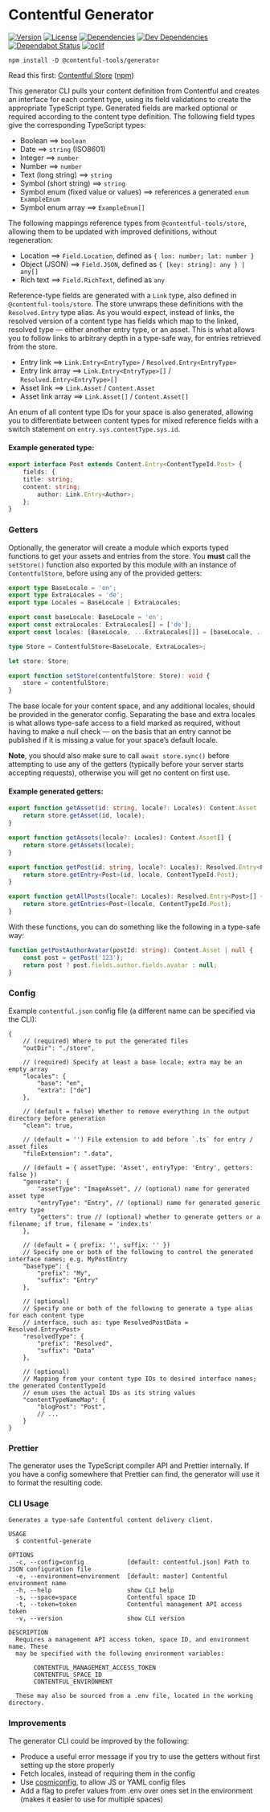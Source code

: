 # Contentful Generator

[![Version](https://badgen.net/npm/v/@contentful-tools/generator)](https://npmjs.org/package/@contentful-tools/generator)
[![License](https://badgen.net/github/license/insidelabs/contentful-tools)](https://github.com/insidelabs/contentful-tools/blob/master/packages/generator/LICENSE)
[![Dependencies](https://badgen.net/david/dep/insidelabs/contentful-tools/packages/generator)](https://david-dm.org/insidelabs/contentful-tools?path=packages/generator)
[![Dev Dependencies](https://badgen.net/david/dev/insidelabs/contentful-tools/packages/generator)](https://david-dm.org/insidelabs/contentful-tools?path=packages/generator)
[![Dependabot Status](https://badgen.net/dependabot/insidelabs/contentful-tools)](https://dependabot.com)
[![oclif](https://badgen.net/badge/cli/oclif/purple?icon=terminal)](https://oclif.io)

`npm install -D @contentful-tools/generator`

Read this first:
[Contentful Store](https://github.com/insidelabs/contentful-tools/tree/master/packages/store#readme)
([npm](https://www.npmjs.com/package/@contentful-tools/store))

This generator CLI pulls your content definition from Contentful and creates an interface for each
content type, using its field validations to create the appropriate TypeScript type. Generated
fields are marked optional or required according to the content type definition. The following field
types give the corresponding TypeScript types:

* Boolean ⟹ `boolean`
* Date ⟹ `string` (ISO8601)
* Integer ⟹ `number`
* Number ⟹ `number`
* Text (long string) ⟹ `string` 
* Symbol (short string) ⟹ `string`
* Symbol enum (fixed value or values) ⟹ references a generated `enum ExampleEnum`
* Symbol enum array ⟹ `ExampleEnum[]`

The following mappings reference types from `@contentful-tools/store`, allowing them to be updated with
improved definitions, without regeneration:

* Location ⟹ `Field.Location`, defined as `{ lon: number; lat: number }`
* Object (JSON) ⟹ `Field.JSON`, defined as `{ [key: string]: any } | any[]`
* Rich text ⟹ `Field.RichText`, defined as `any`

Reference-type fields are generated with a `Link` type, also defined in `@contentful-tools/store`.
The store unwraps these definitions with the `Resolved.Entry` type alias. As you would expect,
instead of links, the resolved version of a content type has fields which map to the linked,
resolved type — either another entry type, or an asset. This is what allows you to follow links to
arbitrary depth in a type-safe way, for entries retrieved from the store.

* Entry link ⟹ `Link.Entry<EntryType>` / `Resolved.Entry<EntryType>`
* Entry link array ⟹ `Link.Entry<EntryType>[]` / `Resolved.Entry<EntryType>[]`
* Asset link ⟹ `Link.Asset` / `Content.Asset`
* Asset link array ⟹ `Link.Asset[]` / `Content.Asset[]`

An enum of all content type IDs for your space is also generated, allowing you to differentiate
between content types for mixed reference fields with a switch statement on
`entry.sys.contentType.sys.id`.

#### Example generated type:

```ts
export interface Post extends Content.Entry<ContentTypeId.Post> {
    fields: {
	title: string;
	content: string;
        author: Link.Entry<Author>;
    };
}
```

### Getters

Optionally, the generator will create a module which exports typed functions to get your assets and
entries from the store. You __must__ call the `setStore()` function also exported by this module
with an instance of `ContentfulStore`, before using any of the provided getters:

```ts
export type BaseLocale = 'en';
export type ExtraLocales = 'de';
export type Locales = BaseLocale | ExtraLocales;

export const baseLocale: BaseLocale = 'en';
export const extraLocales: ExtraLocales[] = ['de'];
export const locales: [BaseLocale, ...ExtraLocales[]] = [baseLocale, ...extraLocales];

type Store = ContentfulStore<BaseLocale, ExtraLocales>;

let store: Store;

export function setStore(contentfulStore: Store): void {
    store = contentfulStore;
}
```

The base locale for your content space, and any additional locales, should be provided in the
generator config. Separating the base and extra locales is what allows type-safe access to a field
marked as required, without having to make a null check — on the basis that an entry cannot be
published if it is missing a value for your space’s default locale.

__Note__, you should also make sure to call `await store.sync()` before attempting to use any of the
getters (typically before your server starts accepting requests), otherwise you will get no content
on first use.

#### Example generated getters:

```ts
export function getAsset(id: string, locale?: Locales): Content.Asset | null {
    return store.getAsset(id, locale);
}

export function getAssets(locale?: Locales): Content.Asset[] {
    return store.getAssets(locale);
}

export function getPost(id: string, locale?: Locales): Resolved.Entry<Post> | null {
    return store.getEntry<Post>(id, locale, ContentTypeId.Post);
}

export function getAllPosts(locale?: Locales): Resolved.Entry<Post>[] {
    return store.getEntries<Post>(locale, ContentTypeId.Post);
}

```

With these functions, you can do something like the following in a type-safe way:

```ts
function getPostAuthorAvatar(postId: string): Content.Asset | null {
    const post = getPost('123');
    return post ? post.fields.author.fields.avatar : null;
}
```


### Config

Example `contentful.json` config file (a different name can be specified via the CLI):

```json5
{
    // (required) Where to put the generated files
    "outDir": "./store",

    // (required) Specify at least a base locale; extra may be an empty array
    "locales": {
        "base": "en",
        "extra": ["de"]
    },

    // (default = false) Whether to remove everything in the output directory before generation
    "clean": true,

    // (default = '') File extension to add before `.ts` for entry / asset files
    "fileExtension": ".data",

    // (default = { assetType: 'Asset', entryType: 'Entry', getters: false })
    "generate": {
        "assetType": "ImageAsset", // (optional) name for generated asset type
        "entryType": "Entry", // (optional) name for generated generic entry type
        "getters": true // (optional) whether to generate getters or a filename; if true, filename = 'index.ts'
    },

    // (default = { prefix: '', suffix: '' })
    // Specify one or both of the following to control the generated interface names; e.g. MyPostEntry
    "baseType": {
        "prefix": "My",
        "suffix": "Entry"
    },

    // (optional)
    // Specify one or both of the following to generate a type alias for each content type
    // interface, such as: type ResolvedPostData = Resolved.Entry<Post>
    "resolvedType": {
        "prefix": "Resolved",
        "suffix": "Data"
    },

    // (optional)
    // Mapping from your content type IDs to desired interface names; the generated ContentTypeId
    // enum uses the actual IDs as its string values
    "contentTypeNameMap": {
        "blogPost": "Post",
        // ...
    }
}
```

### Prettier

The generator uses the TypeScript compiler API and Prettier internally. If you have a config
somewhere that Prettier can find, the generator will use it to format the resulting code.


### CLI Usage

```
Generates a type-safe Contentful content delivery client.

USAGE
  $ contentful-generate

OPTIONS
  -c, --config=config            [default: contentful.json] Path to JSON configuration file
  -e, --environment=environment  [default: master] Contentful environment name
  -h, --help                     show CLI help
  -s, --space=space              Contentful space ID
  -t, --token=token              Contentful management API access token
  -v, --version                  show CLI version

DESCRIPTION
  Requires a management API access token, space ID, and environment name. These
  may be specified with the following environment variables:

       CONTENTFUL_MANAGEMENT_ACCESS_TOKEN
       CONTENTFUL_SPACE_ID
       CONTENTFUL_ENVIRONMENT

  These may also be sourced from a .env file, located in the working directory.
```

### Improvements

The generator CLI could be improved by the following:

* Produce a useful error message if you try to use the getters without first setting up the store properly
* Fetch locales, instead of requiring them in the config
* Use [cosmiconfig](https://github.com/davidtheclark/cosmiconfig), to allow JS or YAML config files
* Add a flag to prefer values from .env over ones set in the environment (makes it easier to use for multiple spaces)
